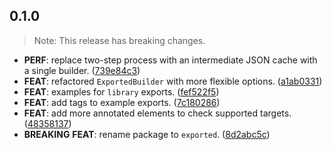 ## 0.1.0

> Note: This release has breaking changes.

 - **PERF**: replace two-step process with an intermediate JSON cache with a single builder. ([739e84c3](https://github.com/jnnkmsr/exported/commit/739e84c383444195028c1d73e2056db6325f6fef))
 - **FEAT**: refactored `ExportedBuilder` with more flexible options. ([a1ab0331](https://github.com/jnnkmsr/exported/commit/a1ab0331dd62896c12da89476e5898f7c142dd89))
 - **FEAT**: examples for `library` exports. ([fef522f5](https://github.com/jnnkmsr/exported/commit/fef522f569e6ab73d7071ce047ccccb95df23724))
 - **FEAT**: add tags to example exports. ([7c180286](https://github.com/jnnkmsr/exported/commit/7c180286da30997bf896414d3b619447b1634356))
 - **FEAT**: add more annotated elements to check supported targets. ([48358137](https://github.com/jnnkmsr/exported/commit/483581376f310cc05f23a4973a27429426c50403))
 - **BREAKING** **FEAT**: rename package to `exported`. ([8d2abc5c](https://github.com/jnnkmsr/exported/commit/8d2abc5cb8d5a55cdabba1eaacff2a488ca65ccb))

